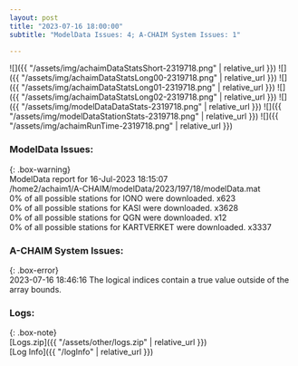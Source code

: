 ```yaml
---
layout: post
title: "2023-07-16 18:00:00"
subtitle: "ModelData Issues: 4; A-CHAIM System Issues: 1"

---
```


![]({{ "/assets/img/achaimDataStatsShort-2319718.png" | relative_url }})
![]({{ "/assets/img/achaimDataStatsLong00-2319718.png" | relative_url }})
![]({{ "/assets/img/achaimDataStatsLong01-2319718.png" | relative_url }})
![]({{ "/assets/img/achaimDataStatsLong02-2319718.png" | relative_url }})
![]({{ "/assets/img/modelDataDataStats-2319718.png" | relative_url }})
![]({{ "/assets/img/modelDataStationStats-2319718.png" | relative_url }})
![]({{ "/assets/img/achaimRunTime-2319718.png" | relative_url }})


### ModelData Issues:  
  
{: .box-warning}  
 ModelData report for 16-Jul-2023 18:15:07   
 /home2/achaim1/A-CHAIM/modelData/2023/197/18/modelData.mat   
 0% of all possible stations for IONO were downloaded. x623   
 0% of all possible stations for KASI were downloaded. x3628   
 0% of all possible stations for QGN were downloaded. x12   
 0% of all possible stations for KARTVERKET were downloaded. x3337   
  
### A-CHAIM System Issues:  
  
{: .box-error}  
2023-07-16 18:46:16 The logical indices contain a true value outside of the array bounds.  

### Logs:  
  
{: .box-note}  
[Logs.zip]({{ "/assets/other/logs.zip" | relative_url }})  
[Log Info]({{ "/logInfo" | relative_url }})  
